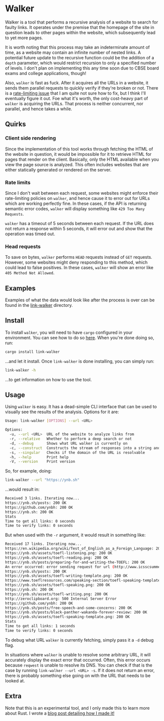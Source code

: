 # Walker

Walker is a tool that performs a recursive analysis of a website to search for faulty links. It operates under the premise that the homepage of the site in question leads to other pages within the website, which subsequently lead to yet more pages.

It is worth noting that this process may take an indeterminate amount of time, as a website may contain an infinite number of nested links. A potential future update to the recursive function could be the addition of a `depth` parameter, which would restrict recursion to only a specified number of levels. I don't plan on implementing this any time soon due to CBSE board exams and college applications, though!

Also, `walker` is fast as fuck. After it acquires all the URLs in a website, it sends them parallel requests to quickly verify if they're broken or not. There is a [rate-limiting issue](#rate-limits) that I am quite not sure how to fix, but I think I'll eventually figure it out. Foe what it's worth, the only cost-heavy part of `walker` is acquiring the URLs. That process is neither concurrent, nor parallel, and hence takes a while.

## Quirks

### Client side rendering

Since the implementation of this tool works through fetching the HTML of the website in question, it would be impossible for it to retrieve HTML for pages that render on the client. Basically, only the HTML available when you view the page source is analyzed. This often includes websites that are either statically generated or rendered on the server.

### Rate limits

Since I don't wait between each request, some websites might enforce their rate-limiting policies on `walker`, and hence cause it to error out for URLs which are working perfectly fine. In these cases, if the API is returning semantic error codes, `walker` will display something like `429 Too Many Requests`.

`walker` has a timeout of 5 seconds between each request. If the URL does not return a response within 5 seconds, it will error out and show that the operation was timed out.

### Head requests

To save on bytes, `walker` performs `HEAD` requests instead of `GET` requests. However, some websites might deny responding to this method, which could lead to false positives. In these cases, `walker` will show an error like `405 Method Not Allowed`.

## Examples

Examples of what the data would look like after the process is over can be found in the [link-walker](/link-walker/data/urls) directory.

## Install

To install `walker`, you will need to have `cargo` configured in your environment. You can see how to do so [here](https://doc.rust-lang.org/cargo/getting-started/installation.html). When you're done doing so, run:
```zsh
cargo install link-walker
```
...and let it install. Once `link-walker` is done installing, you can simply run:
```zsh
link-walker -h
```
...to get information on how to use the tool.

## Usage

Using `walker` is easy. It has a dead-simple CLI interface that can be used to visually see the results of the analysis. Options for it are:

```bash
Usage: link-walker [OPTIONS] --url <URL>

Options:
  -u, --url <URL>  URL of the website to analyze links from
  -r, --relative   Whether to perform a deep search or not
  -d, --debug      Shows what URL walker is currently on
  -c, --construct  Constructs the stream of responses into a string and copies it to the clipboard
  -s, --singular   Checks if the domain of the URL is resolvable
  -h, --help       Print help
  -V, --version    Print version
```

So, for example, doing:

```bash
link-walker --url "https://ynb.sh"
```

...would result in:

```bash
Received 3 links. Iterating now...
https://ynb.sh/posts: 200 OK
https://github.com/ynbh: 200 OK
https://ynb.sh: 200 OK
Stats
Time to get all links: 0 seconds
Time to verify links: 0 seconds
```

But when used with the `-r` argument, it would result in something like:

```bash
Received 17 links. Iterating now...
https://en.wikipedia.org/wiki/Test_of_English_as_a_Foreign_Language: 200 OK
https://ynb.sh/assets/toefl-listening.png: 200 OK
https://ynb.sh/assets/toefl-reading.png: 200 OK
https://ynb.sh/posts/preparing-for-and-writing-the-TOEFL: 200 OK
An error occurred: error sending request for url (http://www.icsscsummerofcode.com/): error trying to connect: dns error: failed to lookup address information: nodename nor servname provided, or not known
https://ynb.sh/posts: 200 OK
https://ynb.sh/assets/toefl-writing-template.png: 200 OK
https://www.toeflresources.com/speaking-section/toefl-speaking-templates: 200 OK
https://ynb.sh/assets/toefl-speaking.png: 200 OK
https://ynb.sh: 200 OK
https://ynb.sh/assets/toefl-writing.png: 200 OK
http://zeroclipboard.org: 500 Internal Server Error
https://github.com/ynbh: 200 OK
https://ynb.sh/posts/free-speech-and-some-concerns: 200 OK
https://ynb.sh/posts/black-panther-wakanda-forever-review: 200 OK
https://ynb.sh/assets/toefl-speaking-template.png: 200 OK
Stats
Time to get all links: 1 seconds
Time to verify links: 0 seconds
```

To debug what URL `walker` is currently fetching, simply pass it a `-d` debug flag.

In situations where `walker` is unable to resolve some arbitrary URL, it will accurately display the exact error that occurred. Often, this error occurs because `reqwest` is unable to resolve its DNS. You can check if that is the case by running `link-walker --url <URL> -s`. If it does not return an error, there is probably something else going on with the URL that needs to be looked at.

## Extra

Note that this is an experimental tool, and I only made this to learn more about Rust. I wrote a [blog post detailing how I made it!](https://ynb.sh/posts/walker)
